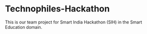 # Technophiles-Hackathon
This is our team project for Smart India Hackathon (SIH) in the Smart Education domain.

